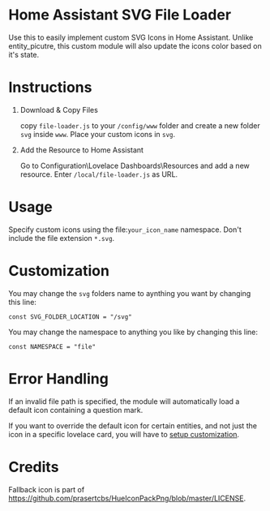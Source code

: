 # Home Assistant SVG File Loader

Use this to easily implement custom SVG Icons in Home Assistant. Unlike entity_picutre, this custom module will also update the icons color based on it's state.

# Instructions

1. Download & Copy Files

    copy ```file-loader.js``` to your ```/config/www``` folder and create a new folder ```svg``` inside ```www```. 
    Place your custom icons in ```svg```.

2. Add the Resource to Home Assistant

    Go to Configuration\Lovelace Dashboards\Resources and add a new resource. Enter ```/local/file-loader.js``` as URL.

# Usage

Specify custom icons using the file:```your_icon_name``` namespace. Don't include the file extension ```*.svg```.

# Customization

You may change the ```svg``` folders name to aynthing you want by changing this line:
```
const SVG_FOLDER_LOCATION = "/svg"
```

You may change the namespace to anything you like by changing this line:
```
const NAMESPACE = "file"
```

# Error Handling

If an invalid file path is specified, the module will automatically load a default icon containing a question mark.

If you want to override the default icon for certain entities, and not just the icon in a specific lovelace card, you will have to [setup customization](https://www.home-assistant.io/docs/configuration/customizing-devices/).

# Credits
Fallback icon is part of https://github.com/prasertcbs/HueIconPackPng/blob/master/LICENSE.

